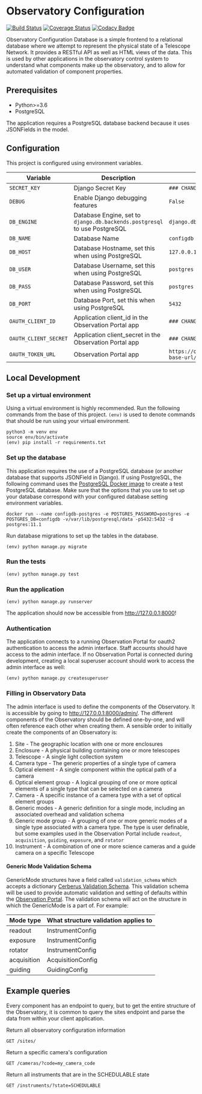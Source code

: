 # Observatory Configuration

[![Build Status](https://travis-ci.com/observatorycontrolsystem/configdb.svg?branch=master)](https://travis-ci.com/observatorycontrolsystem/configdb)
[![Coverage Status](https://coveralls.io/repos/github/observatorycontrolsystem/configdb/badge.svg)](https://coveralls.io/github/observatorycontrolsystem/configdb)
[![Codacy Badge](https://app.codacy.com/project/badge/Grade/dda63ab6370247a68aa78e0e186f819d)](https://www.codacy.com/gh/observatorycontrolsystem/configdb?utm_source=github.com&amp;utm_medium=referral&amp;utm_content=observatorycontrolsystem/configdb&amp;utm_campaign=Badge_Grade)

Observatory Configuration Database is a simple frontend to a relational database where we attempt to
represent the physical state of a Telescope Network. It provides a
RESTful API as well as HTML views of the data. This is used by other applications in the observatory control system to understand what components make up the observatory, and to allow for automated validation of component properties.

## Prerequisites
-   Python>=3.6
-   PostgreSQL

The application requires a PostgreSQL database backend because it uses JSONFields in the model.

## Configuration

This project is configured using environment variables.

| Variable             | Description                                                                        | Default                      |
| -------------------- | ---------------------------------------------------------------------------------- | ---------------------------- |
| `SECRET_KEY`      | Django Secret Key                                                                  | `### CHANGE ME ###`          |
| `DEBUG`         | Enable Django debugging features                                                                   | `False`          |
| `DB_ENGINE`          | Database Engine, set to `django.db.backends.postgresql` to use PostgreSQL | `django.db.backends.postgresql` |
| `DB_NAME`            | Database Name                                                                      | `configdb`                 |
| `DB_HOST`            | Database Hostname, set this when using PostgreSQL                                  | `127.0.0.1`                |
| `DB_USER`            | Database Username, set this when using PostgreSQL                                  | `postgres`               |
| `DB_PASS`            | Database Password, set this when using PostgreSQL                                  |  `postgres`               |
| `DB_PORT`            | Database Port, set this when using PostgreSQL                                      | `5432`                       |
| `OAUTH_CLIENT_ID`            | Application client_id in the Observation Portal app                                   | `### CHANGE ME ###`                       |
| `OAUTH_CLIENT_SECRET`            | Application client_secret in the Observation Portal app                                      | `### CHANGE ME ###`                       |
| `OAUTH_TOKEN_URL`            | Observation Portal app                                      | `https://observation-portal-base-url/o/token/`                       |

## Local Development

### **Set up a virtual environment**

Using a virtual environment is highly recommended. Run the following commands from the base of this project. `(env)`
is used to denote commands that should be run using your virtual environment.

    python3 -m venv env
    source env/bin/activate
    (env) pip install -r requirements.txt

### **Set up the database**

This application requires the use of a PostgreSQL database (or another database that supports JSONField in Django). If using PostgreSQL, the following command uses the [PostgreSQL Docker image](https://hub.docker.com/_/postgres) to
create a test PostgreSQL database. Make sure that the options that you use to set up your database correspond with your configured database setting environment variables.

    docker run --name configdb-postgres -e POSTGRES_PASSWORD=postgres -e POSTGRES_DB=configdb -v/var/lib/postgresql/data -p5432:5432 -d postgres:11.1

Run database migrations to set up the tables in the database.

    (env) python manage.py migrate

### Run the tests

    (env) python manage.py test

### Run the application

    (env) python manage.py runserver

The application should now be accessible from <http://127.0.0.1:8000>!

### Authentication
The application connects to a running Observation Portal for oauth2 authentication to access the admin interface. Staff accounts should have access to the admin interface. If no Observation Portal is connected during development, creating a local superuser account should work to access the admin interface as well:

    (env) python manage.py createsuperuser

### Filling in Observatory Data
The admin interface is used to define the components of the Observatory. It is accessible by going to <http://127.0.0.1:8000/admin/>. The different components of the Observatory should be defined one-by-one, and will often reference each other when creating them. A sensible order to initially create the components of an Observatory is:

1. Site - The geographic location with one or more enclosures
2. Enclosure - A physical building containing one or more telescopes
3. Telescope - A single light collection system
4. Camera type - The generic properties of a single type of camera
5. Optical element - A single component within the optical path of a camera
6. Optical element group - A logical grouping of one or more optical elements of a single type that can be selected on a camera
7. Camera - A specific instance of a camera type with a set of optical element groups
8. Generic modes - A generic definition for a single mode, including an associated overhead and validation schema
9. Generic mode group - A grouping of one or more generic modes of a single type associated with a camera type. The type is user definable, but some examples used in the Observation Portal include `readout`, `acquisition`, `guiding`, `exposure`, and `rotator`
10. Instrument - A combination of one or more science cameras and a guide camera on a specific Telescope

#### Generic Mode Validation Schema
GenericMode structures have a field called `validation_schema` which accepts a dictionary [Cerberus Validation Schema](https://docs.python-cerberus.org/en/stable/schemas.html). This validation schema will be used to provide automatic validation and setting of defaults within the [Observation Portal](https://github.com/observatorycontrolsystem/observation-portal). The validation schema will act on the structure in which the GenericMode is a part of. For example:

| Mode type   | What structure validation applies to |
| ----------- | ------------------------------------ |
| readout     | InstrumentConfig                     |
| exposure    | InstrumentConfig                     |
| rotator     | InstrumentConfig                     |
| acquisition | AcquisitionConfig                    |
| guiding     | GuidingConfig                        |

## Example queries
Every component has an endpoint to query, but to get the entire structure of the Observatory, it is common to query the sites endpoint and parse the data from within your client application.

Return all observatory configuration information

    GET /sites/

Return a specific camera's configuration

    GET /cameras/?code=my_camera_code

Return all instruments that are in the SCHEDULABLE state

    GET /instruments/?state=SCHEDULABLE
